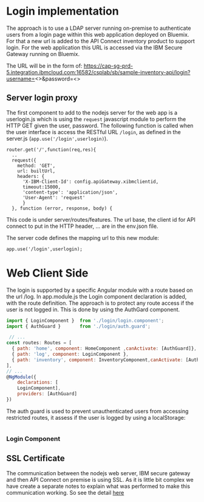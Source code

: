 # Login implementation
The approach is to use a LDAP server running on-premise to authenticate users from a login page within this web application deployed on Bluemix. For that a new url is added to the API Connect inventory product to support login. For the web application this URL is accessed via the IBM Secure Gateway running on Bluemix.

The URL will be in the form of: https://cap-sg-prd-5.integration.ibmcloud.com:16582/csplab/sb/sample-inventory-api/login?username=<>&password=<>

## Server login proxy
The first component to add to the nodejs server for the web app is a userlogin.js which is using the `request` javascript module to perform the HTTP GET given the user, password. The following function is called when the user interface is access the RESTful URL `/login`, as defined in the server.js (`app.use('/login',userlogin)`).

```
router.get('/',function(req,res){
  ..
  request({
    method: 'GET',
    url: builtUrl,
    headers: {
      'X-IBM-Client-Id': config.apiGateway.xibmclientid,
      timeout:15000,
      'content-type': 'application/json',
      'User-Agent': 'request'
      }
  }, function (error, response, body) {

```
This code is under server/routes/features. The url base, the client id for API connect to put in the HTTP header, ... are in the env.json file.

The server code defines the mapping url to this new module:
```
app.use('/login',userlogin);
```


# Web Client Side
The login is supported by a specific Angular module with a route based on the url /log. In app.module.js the Login component declaration is added, with the route definition. The approach is to protect any route access if the user is not logged in. This is done by using the AuthGard component.

```javascript
import { LoginComponent }  from './login/login.component';
import { AuthGuard }       from './login/auth.guard';

 // ...
const routes: Routes = [
  { path: 'home', component: HomeComponent ,canActivate: [AuthGuard]},
  { path: 'log', component: LoginComponent },
  { path: 'inventory', component: InventoryComponent,canActivate: [AuthGuard]},
],
// ...
@NgModule({
    declarations: [
    LoginComponent],
    providers: [AuthGuard]
})
```  

The auth guard is used to prevent unauthenticated users from accessing restricted routes, it assess if the user is logged by using a localStorage:
```
```

### Login Component


## SSL Certificate
The communication between the nodejs web server, IBM secure gateway and then API Connect on premise is using SSL. As it is little bit complex we have create a separate notes to explain what was performed to make this communication working. So see the detail [here](ssl.md)
